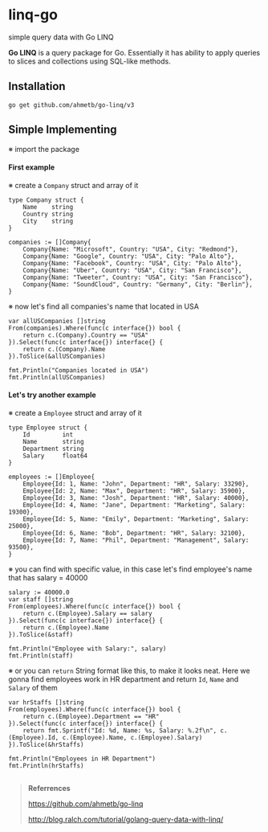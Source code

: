 # linq-go
simple query data with Go LINQ

**Go LINQ** is a query package for Go. Essentially it has ability to apply queries to slices and collections using SQL-like methods.

## Installation
```
go get github.com/ahmetb/go-linq/v3
```

## Simple Implementing
※ import the package

#### First example
※ create a `Company` struct and array of it
```
type Company struct {
	Name    string
	Country string
	City    string
}

companies := []Company{
	Company{Name: "Microsoft", Country: "USA", City: "Redmond"},
	Company{Name: "Google", Country: "USA", City: "Palo Alto"},
	Company{Name: "Facebook", Country: "USA", City: "Palo Alto"},
	Company{Name: "Uber", Country: "USA", City: "San Francisco"},
	Company{Name: "Tweeter", Country: "USA", City: "San Francisco"},
	Company{Name: "SoundCloud", Country: "Germany", City: "Berlin"},
}
```

※ now let's find all companies's name that located in USA
```
var allUSCompanies []string
From(companies).Where(func(c interface{}) bool {
	return c.(Company).Country == "USA"
}).Select(func(c interface{}) interface{} {
	return c.(Company).Name
}).ToSlice(&allUSCompanies)

fmt.Println("Companies located in USA")
fmt.Println(allUSCompanies)
```

#### Let's try another example

※ create a `Employee` struct and array of it
```
type Employee struct {
	Id         int
	Name       string
	Department string
	Salary     float64
}

employees := []Employee{
	Employee{Id: 1, Name: "John", Department: "HR", Salary: 33290},
	Employee{Id: 2, Name: "Max", Department: "HR", Salary: 35900},
	Employee{Id: 3, Name: "Josh", Department: "HR", Salary: 40000},
	Employee{Id: 4, Name: "Jane", Department: "Marketing", Salary: 19300},
	Employee{Id: 5, Name: "Emily", Department: "Marketing", Salary: 25000},
	Employee{Id: 6, Name: "Bob", Department: "HR", Salary: 32100},
	Employee{Id: 7, Name: "Phil", Department: "Management", Salary: 93500},
}
```

※ you can find with specific value, in this case let's find employee's name that has salary = 40000
```
salary := 40000.0
var staff []string
From(employees).Where(func(c interface{}) bool {
	return c.(Employee).Salary == salary
}).Select(func(c interface{}) interface{} {
	return c.(Employee).Name
}).ToSlice(&staff)

fmt.Println("Employee with Salary:", salary)
fmt.Println(staff)
```

※ or you can `return` String format like this, to make it looks neat. Here we gonna find employees work in HR department and return `Id`, `Name` and `Salary` of them
```
var hrStaffs []string
From(employees).Where(func(c interface{}) bool {
	return c.(Employee).Department == "HR"
}).Select(func(c interface{}) interface{} {
	return fmt.Sprintf("Id: %d, Name: %s, Salary: %.2f\n", c.(Employee).Id, c.(Employee).Name, c.(Employee).Salary)
}).ToSlice(&hrStaffs)

fmt.Println("Employees in HR Department")
fmt.Println(hrStaffs)
```
##

> **Referrences**
>
> https://github.com/ahmetb/go-linq
>
> http://blog.ralch.com/tutorial/golang-query-data-with-linq/
